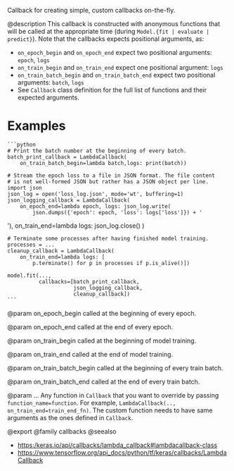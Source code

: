 Callback for creating simple, custom callbacks on-the-fly.

@description
This callback is constructed with anonymous functions that will be called
at the appropriate time (during `Model.{fit | evaluate | predict}`).
Note that the callbacks expects positional arguments, as:

- `on_epoch_begin` and `on_epoch_end` expect two positional arguments:
  `epoch`, `logs`
- `on_train_begin` and `on_train_end` expect one positional argument:
  `logs`
- `on_train_batch_begin` and `on_train_batch_end` expect two positional
  arguments: `batch`, `logs`
- See `Callback` class definition for the full list of functions and their
  expected arguments.

# Examples
    ```python
    # Print the batch number at the beginning of every batch.
    batch_print_callback = LambdaCallback(
        on_train_batch_begin=lambda batch,logs: print(batch))

    # Stream the epoch loss to a file in JSON format. The file content
    # is not well-formed JSON but rather has a JSON object per line.
    import json
    json_log = open('loss_log.json', mode='wt', buffering=1)
    json_logging_callback = LambdaCallback(
        on_epoch_end=lambda epoch, logs: json_log.write(
            json.dumps({'epoch': epoch, 'loss': logs['loss']}) + '
'),
        on_train_end=lambda logs: json_log.close()
    )

    # Terminate some processes after having finished model training.
    processes = ...
    cleanup_callback = LambdaCallback(
        on_train_end=lambda logs: [
            p.terminate() for p in processes if p.is_alive()])

    model.fit(...,
              callbacks=[batch_print_callback,
                         json_logging_callback,
                         cleanup_callback])
    ```

@param on_epoch_begin
called at the beginning of every epoch.

@param on_epoch_end
called at the end of every epoch.

@param on_train_begin
called at the beginning of model training.

@param on_train_end
called at the end of model training.

@param on_train_batch_begin
called at the beginning of every train batch.

@param on_train_batch_end
called at the end of every train batch.

@param ...
Any function in `Callback` that you want to override by
passing `function_name=function`. For example,
`LambdaCallback(.., on_train_end=train_end_fn)`. The custom function
needs to have same arguments as the ones defined in `Callback`.

@export
@family callbacks
@seealso
+ <https:/keras.io/api/callbacks/lambda_callback#lambdacallback-class>
+ <https://www.tensorflow.org/api_docs/python/tf/keras/callbacks/LambdaCallback>
